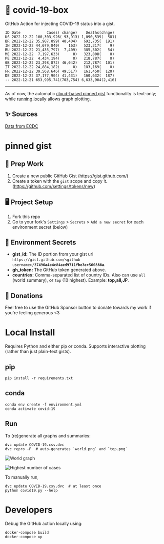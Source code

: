 # 🏥 covid-19-box

GitHub Action for injecting COVID-19 status into a gist.

```
ID Date            Cases( change)    Deaths(chnge)
US 2022-12-22 100,303,926( 93,913) 1,090,539(  581)
BR 2022-12-22 35,987,899( 48,404)   692,735(  191)
IN 2022-12-22 44,679,840(    163)   523,317(    9)
RU 2022-12-22 21,435,797(  7,409)   385,302(   54)
ME 2022-12-22  7,197,633(      0)   323,808(    0)
PE 2022-12-22  4,434,194(      0)   218,787(    0)
GB 2022-12-22 23,298,872( 46,042)   212,787(  101)
IT 2022-12-22 24,884,182(      0)   183,169(    0)
FR 2022-12-22 39,568,646( 49,517)   161,450(  120)
DE 2022-12-22 37,177,904( 41,431)   160,632(  187)
-- 2022-12-21 653,995,741(703,754) 6,633,904(2,416)
```

---

As of now, the automatic [cloud-based pinned gist](#pinned-gist) functionality is text-only;
while [running locally](#local-install) allows graph plotting.

## ✨ Sources

[Data from ECDC](https://www.ecdc.europa.eu/en/publications-data/download-todays-data-geographic-distribution-covid-19-cases-worldwide)

# pinned gist

## 🎒 Prep Work
1. Create a new public GitHub Gist (https://gist.github.com/)
1. Create a token with the `gist` scope and copy it. (https://github.com/settings/tokens/new)

## 🖥 Project Setup
1. Fork this repo
1. Go to your fork's `Settings` > `Secrets` > `Add a new secret` for each environment secret (below)

## 🤫 Environment Secrets
- **gist_id:** The ID portion from your gist url `https://gist.github.com/<github username>/`**`37496a4e4c84aed9711fbe3ec560888a`**.
- **gh_token:** The GitHub token generated above.
- **countries:** Comma-separated list of country IDs. Also can use `all` (world summary), or `top` (10 highest). Example: **top,all,JP**.

## 💸 Donations

Feel free to use the GitHub Sponsor button to donate towards my work if you're feeling generous <3

# Local Install

Requires Python and either pip or conda. Supports interactive plotting (rather than just plain-text gists).

## pip

```
pip install -r requirements.txt
```

## conda

```
conda env create -f environment.yml
conda activate covid-19
```

## Run

To (re)generate all graphs and summaries:

```
dvc update COVID-19.csv.dvc
dvc repro -P  # auto-generates `world.png` and `top.png`
```

![World graph](world.png)

![Highest number of cases](top.png)

To manually run,

```
dvc update COVID-19.csv.dvc  # at least once
python covid19.py --help
```

# Developers

Debug the GitHub action locally using:

```
docker-compose build
docker-compose up
```
